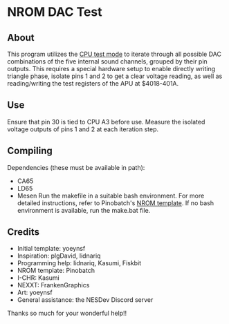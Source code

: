 # NROM DAC Test

## About

This program utilizes the [CPU test mode](https://www.nesdev.org/wiki/CPU_Test_Mode) to iterate through all possible DAC combinations of the five internal sound channels, grouped by their pin outputs.
This requires a special hardware setup to enable directly writing triangle phase, isolate pins 1 and 2 to get a clear voltage reading, as well as reading/writing the test registers of the APU at $4018-401A.

## Use

Ensure that pin 30 is tied to CPU A3 before use. Measure the isolated voltage outputs of pins 1 and 2 at each iteration step.

## Compiling

Dependencies (these must be available in path):
- CA65
- LD65
- Mesen
Run the makefile in a suitable bash environment. For more detailed instructions, refer to Pinobatch's [NROM template](https://github.com/pinobatch/nrom-template). If no bash environment is available, run the make.bat file.

## Credits

- Initial template: yoeynsf
- Inspiration: plgDavid, lidnariq
- Programming help: lidnariq, Kasumi, Fiskbit
- NROM template: Pinobatch
- I-CHR: Kasumi
- NEXXT: FrankenGraphics
- Art: yoeynsf
- General assistance: the NESDev Discord server

Thanks so much for your wonderful help!!

